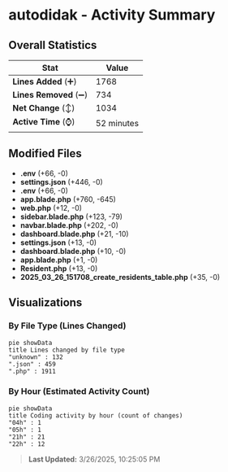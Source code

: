 # autodidak - Activity Summary 

## Overall Statistics

| Stat                   | Value                                                             |
| ---------------------- | ----------------------------------------------------------------- |
| **Lines Added** (➕)   | 1768                                          |
| **Lines Removed** (➖) | 734                                        |
| **Net Change** (↕)    | 1034                |
| **Active Time** (⌚)   | 52 minutes |


## Modified Files
- **.env** (+66, -0)
- **settings.json** (+446, -0)
- **.env** (+66, -0)
- **app.blade.php** (+760, -645)
- **web.php** (+12, -0)
- **sidebar.blade.php** (+123, -79)
- **navbar.blade.php** (+202, -0)
- **dashboard.blade.php** (+21, -10)
- **settings.json** (+13, -0)
- **dashboard.blade.php** (+10, -0)
- **app.blade.php** (+1, -0)
- **Resident.php** (+13, -0)
- **2025_03_26_151708_create_residents_table.php** (+35, -0)

## Visualizations

### By File Type (Lines Changed)

```mermaid
pie showData
title Lines changed by file type
"unknown" : 132
".json" : 459
".php" : 1911
```

### By Hour (Estimated Activity Count)

```mermaid
pie showData
title Coding activity by hour (count of changes)
"04h" : 1
"05h" : 1
"21h" : 21
"22h" : 12
```


> **Last Updated:** 3/26/2025, 10:25:05 PM
